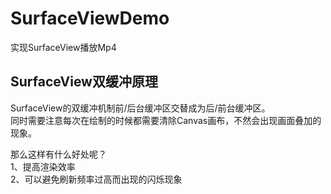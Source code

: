 # SurfaceViewDemo   

实现SurfaceView播放Mp4   

## SurfaceView双缓冲原理      
SurfaceView的双缓冲机制前/后台缓冲区交替成为后/前台缓冲区。      
同时需要注意每次在绘制的时候都需要清除Canvas画布，不然会出现画面叠加的现象。      

那么这样有什么好处呢？      
1、提高渲染效率    
2、可以避免刷新频率过高而出现的闪烁现象     
